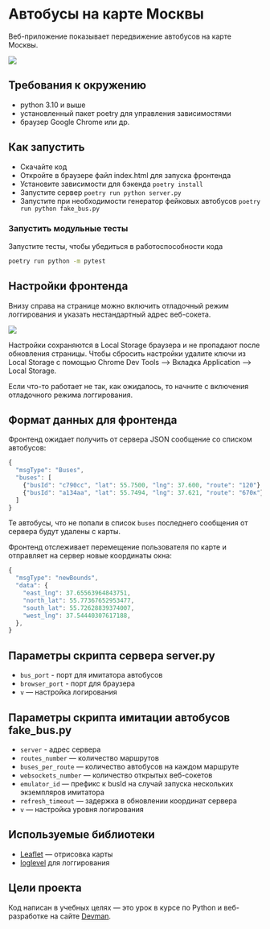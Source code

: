 # Автобусы на карте Москвы

Веб-приложение показывает передвижение автобусов на карте Москвы.

<img src="screenshots/buses.gif">

## Требования к окружению
- python 3.10 и выше
- установленный пакет poetry для управления зависимостями
- браузер Google Chrome или др.

## Как запустить

- Скачайте код
- Откройте в браузере файл index.html для запуска фронтенда
- Установите зависимости для бэкенда `poetry install`
- Запустите сервер `poetry run python server.py`
- Запустите при необходимости генератор фейковых автобусов `poetry run python fake_bus.py`

### Запустить модульные тесты
Запустите тесты, чтобы убедиться в работоспособности кода
```bash
poetry run python -m pytest
```


## Настройки фронтенда

Внизу справа на странице можно включить отладочный режим логгирования и указать нестандартный адрес веб-сокета.

<img src="screenshots/settings.png">

Настройки сохраняются в Local Storage браузера и не пропадают после обновления страницы. Чтобы сбросить настройки удалите ключи из Local Storage с помощью Chrome Dev Tools —> Вкладка Application —> Local Storage.

Если что-то работает не так, как ожидалось, то начните с включения отладочного режима логгирования.

## Формат данных для фронтенда

Фронтенд ожидает получить от сервера JSON сообщение со списком автобусов:

```js
{
  "msgType": "Buses",
  "buses": [
    {"busId": "c790сс", "lat": 55.7500, "lng": 37.600, "route": "120"},
    {"busId": "a134aa", "lat": 55.7494, "lng": 37.621, "route": "670к"},
  ]
}
```

Те автобусы, что не попали в список `buses` последнего сообщения от сервера будут удалены с карты.

Фронтенд отслеживает перемещение пользователя по карте и отправляет на сервер новые координаты окна:

```js
{
  "msgType": "newBounds",
  "data": {
    "east_lng": 37.65563964843751,
    "north_lat": 55.77367652953477,
    "south_lat": 55.72628839374007,
    "west_lng": 37.54440307617188,
  },
}
```

## Параметры скрипта сервера server.py

- `bus_port` - порт для имитатора автобусов
- `browser_port` - порт для браузера
- `v` — настройка логирования

## Параметры скрипта имитации автобусов fake_bus.py

- `server` - адрес сервера
- `routes_number` — количество маршрутов
- `buses_per_route` — количество автобусов на каждом маршруте
- `websockets_number` — количество открытых веб-сокетов
- `emulator_id` — префикс к busId на случай запуска нескольких экземпляров имитатора
- `refresh_timeout` — задержка в обновлении координат сервера
- `v` — настройка уровня логирования


## Используемые библиотеки

- [Leaflet](https://leafletjs.com/) — отрисовка карты
- [loglevel](https://www.npmjs.com/package/loglevel) для логгирования


## Цели проекта

Код написан в учебных целях — это урок в курсе по Python и веб-разработке на сайте [Devman](https://dvmn.org).
